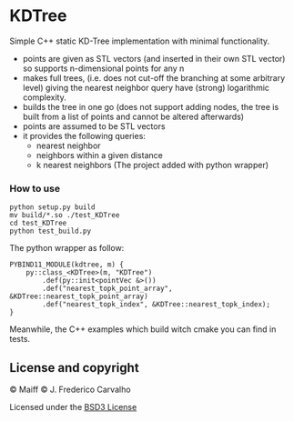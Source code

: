 # KDTree

Simple C++ static KD-Tree implementation with minimal functionality.

- points are given as STL vectors (and inserted in their own STL vector) so supports n-dimensional points for any n
- makes full trees, (i.e. does not cut-off the branching at some arbitrary level) giving the nearest neighbor query have (strong) logarithmic complexity.
- builds the tree in one go (does not support adding nodes, the tree is built from a list of points and cannot be altered afterwards)
- points are assumed to be STL vectors
- it provides the following queries:
	- nearest neighbor
	- neighbors within a given distance
	- k nearest neighbors (The project added with python wrapper)

### How to use
```
python setup.py build
mv build/*.so ./test_KDTree
cd test_KDTree
python test_build.py
```

The python wrapper as follow:
```
PYBIND11_MODULE(kdtree, m) {
    py::class_<KDTree>(m, "KDTree")
        .def(py::init<pointVec &>())
        .def("nearest_topk_point_array", &KDTree::nearest_topk_point_array)
        .def("nearest_topk_index", &KDTree::nearest_topk_index);
}
```

Meanwhile, the C++ examples which build witch cmake you can find in tests.



## License and copyright
© Maiff
© J. Frederico Carvalho

Licensed under the [BSD3 License](LICENSE)
